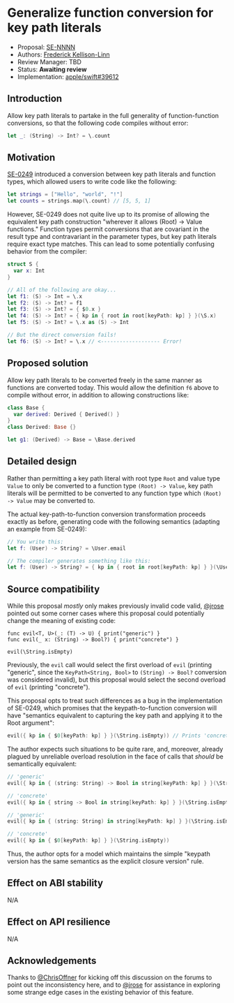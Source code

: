 # Generalize function conversion for key path literals

* Proposal: [SE-NNNN](NNNN-generalize-keypath-function-conversions.md)
* Authors: [Frederick Kellison-Linn](https://github.com/jumhyn)
* Review Manager: TBD
* Status: **Awaiting review**
* Implementation: [apple/swift#39612](https://github.com/apple/swift/pull/39612)

## Introduction

Allow key path literals to partake in the full generality of function-function conversions, so that the following code compiles without error:

```swift
let _: (String) -> Int? = \.count
```

## Motivation

[SE-0249](https://github.com/apple/swift-evolution/blob/main/proposals/0249-key-path-literal-function-expressions.md) introduced a conversion between key path literals and function types, which allowed users to write code like the following:

```swift
let strings = ["Hello", "world", "!"]
let counts = strings.map(\.count) // [5, 5, 1]
```

However, SE-0249 does not quite live up to its promise of allowing the equivalent key path construction "wherever it allows (Root) -> Value functions." Function types permit conversions that are covariant in the result type and contravariant in the parameter types, but key path literals require exact type matches. This can lead to some potentially confusing behavior from the compiler:

```swift
struct S {
  var x: Int
}

// All of the following are okay...
let f1: (S) -> Int = \.x
let f2: (S) -> Int? = f1
let f3: (S) -> Int? = { $0.x }
let f4: (S) -> Int? = { kp in { root in root[keyPath: kp] } }(\S.x)
let f5: (S) -> Int? = \.x as (S) -> Int

// But the direct conversion fails!
let f6: (S) -> Int? = \.x // <------------------- Error!
```

## Proposed solution

Allow key path literals to be converted freely in the same manner as functions are converted today. This would allow the definition `f6` above to compile without error, in addition to allowing constructions like:

```swift
class Base {
  var derived: Derived { Derived() }
}
class Derived: Base {}

let g1: (Derived) -> Base = \Base.derived
```

## Detailed design

Rather than permitting a key path literal with root type `Root` and value type `Value` to only be converted to a function type `(Root) -> Value`, key path literals will be permitted to be converted to any function type which `(Root) -> Value` may be converted to.

The actual key-path-to-function conversion transformation proceeds exactly as before, generating code with the following semantics (adapting an example from SE-0249):

```swift
// You write this:
let f: (User) -> String? = \User.email

// The compiler generates something like this:
let f: (User) -> String? = { kp in { root in root[keyPath: kp] } }(\User.email)
```

## Source compatibility

While this proposal _mostly_ only makes previously invalid code valid, [@jrose](https://forums.swift.org/u/jrose) pointed out some corner cases where this proposal could potentially change the meaning of existing code:

```
func evil<T, U>(_: (T) -> U) { print("generic") }
func evil(_ x: (String) -> Bool?) { print("concrete") }

evil(\String.isEmpty)
```

Previously, the `evil` call would select the first overload of `evil` (printing "generic", since the `KeyPath<String, Bool>` to `(String) -> Bool?` conversion was considered invalid), but this proposal would select the second overload of `evil` (printing "concrete").

This proposal opts to treat such differences as a bug in the implementation of SE-0249, which promises that the keypath-to-function conversion will have "semantics equivalent to capturing the key path and applying it to the Root argument":

```swift
evil({ kp in { $0[keyPath: kp] } }(\String.isEmpty)) // Prints 'concrete'
```

The author expects such situations to be quite rare, and, moreover, already plagued by unreliable overload resolution in the face of calls that _should_ be semantically equivalent:

```swift
// 'generic'
evil({ kp in { (string: String) -> Bool in string[keyPath: kp] } }(\String.isEmpty))

// 'concrete'
evil({ kp in { string -> Bool in string[keyPath: kp] } }(\String.isEmpty))

// 'generic'
evil({ kp in { (string: String) in string[keyPath: kp] } }(\String.isEmpty))

// 'concrete'
evil({ kp in { $0[keyPath: kp] } }(\String.isEmpty))
```

Thus, the author opts for a model which maintains the simple "keypath version has the same semantics as the explicit closure version" rule.

## Effect on ABI stability

N/A

## Effect on API resilience

N/A

## Acknowledgements

Thanks to [@ChrisOffner](https://forums.swift.org/u/chrisoffner) for kicking off this discussion on the forums to point out the inconsistency here, and to [@jrose](https://forums.swift.org/u/jrose) for assistance in exploring some strange edge cases in the existing behavior of this feature.
